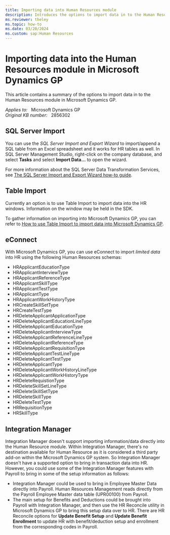 ```yaml
---
title: Importing data into Human Resources module
description: Introduces the options to import data in to the Human Resources module in Microsoft Dynamics GP.
ms.reviewer: theley 
ms.topic: how-to
ms.date: 03/20/2024
ms.custom: sap:Human Resources
---
```

# Importing data into the Human Resources module in Microsoft Dynamics GP

This article contains a summary of the options to import data in to the Human Resources module in Microsoft Dynamics GP.

_Applies to:_ &nbsp; Microsoft Dynamics GP  
_Original KB number:_ &nbsp; 2856302

## SQL Server Import

You can use the *SQL Server Import and Export Wizard* to import/append a SQL table from an Excel spreadsheet and it works for HR tables as well. In SQL Server Management Studio, right-click on the company database, and select **Tasks** and select **Import Data...** to open the wizard.

For more information about the SQL Server Data Transformation Services, see [The SQL Server Import and Export Wizard how-to guide](https://searchsqlserver.techtarget.com/feature/The-SQL-Server-Import-and-Export-Wizard-how-to-guide).

## Table Import

Currently an option is to use Table Import to import data into the HR windows. Information on the window may be held in the SDK.

To gather information on importing into Microsoft Dynamics GP, you can refer to [How to use Table Import to import data into Microsoft Dynamics GP](use-table-import-to-import-data-into-dynamics-gp.md).

## eConnect

With Microsoft Dynamics GP, you can use eConnect to import *limited data* into HR using the following Human Resources schemas:

- HRApplicantEducationType
- HRApplicantInterviewType
- HRApplicantReferenceType
- HRApplicantSkillType
- HRApplicantTestType
- HRApplicantType
- HRApplicantWorkHistoryType
- HRCreateSkillSetType
- HRCreateTestType
- HRDeleteApplicantApplicationType
- HRDeleteApplicantEducationLineType
- HRDeleteApplicantEducationType
- HRDeleteApplicantInterviewType
- HRDeleteApplicantReferenceLineType
- HRDeleteApplicantReferenceType
- HRDeleteApplicantRequisitionType
- HRDeleteApplicantTestLineType
- HRDeleteApplicantTestType
- HRDeleteApplicantType
- HRDeleteApplicantWorkHistoryLineType
- HRDeleteApplicantWorkHistoryType
- HRDeleteRequistionType
- HRDeleteSkillSetLineType
- HRDeleteSkillSetType
- HRDeleteSkillType
- HRDeleteTestType
- HRRequisitionType
- HRSkillType

## Integration Manager

Integration Manager doesn't support importing information/data directly into the Human Resource module. Within Integration Manager, there's no destination available for Human Resource as it is considered a third party add-on within the Microsoft Dynamics GP system. So Integration Manager doesn't have a supported option to bring in transaction data into HR. However, you could use some of the Integration Manager features with Payroll to bring in some of the setup information as follows:

- Integration Manager could be used to bring in Employee Master Data directly into Payroll. Human Resources Management reads directly from the Payroll Employee Master data table (UPR00100) from Payroll.
- The main setup for Benefits and Deductions could be brought into Payroll with Integration Manager, and then use the HR Reconcile utility in Microsoft Dynamics GP to bring this setup data over to HR. There are HR Reconcile options for **Update Benefit Setup** and **Update Benefit Enrollment** to update HR with benefit/deduction setup and enrollment from the corresponding codes in Payroll.
